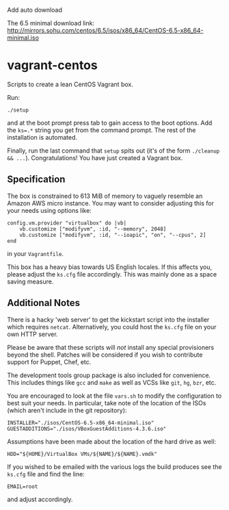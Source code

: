 Add auto download 

The 6.5 minimal download link:
http://mirrors.sohu.com/centos/6.5/isos/x86_64/CentOS-6.5-x86_64-minimal.iso


vagrant-centos
==============

Scripts to create a lean CentOS Vagrant box.

Run:

    ./setup

and at the boot prompt press tab to gain access to the boot options.
Add the `ks=.*` string you get from the command prompt. The rest of
the installation is automated.

Finally, run the last command that `setup` spits out (it's of the
form `./cleanup && ...`). Congratulations! You have just created a
Vagrant box.


Specification
-------------

The box is constrained to 613 MiB of memory to vaguely resemble an
Amazon AWS micro instance. You may want to consider adjusting this
for your needs using options like:

    config.vm.provider "virtualbox" do |vb|
        vb.customize ["modifyvm", :id, "--memory", 2048]
        vb.customize ["modifyvm", :id, "--ioapic", "on", "--cpus", 2]
    end

in your `Vagrantfile`.

This box has a heavy bias towards US English locales. If this
affects you, please adjust the `ks.cfg` file accordingly. This was
mainly done as a space saving measure.


Additional Notes
----------------

There is a hacky 'web server' to get the kickstart script into the
installer which requires `netcat`. Alternatively, you could host the
`ks.cfg` file on your own HTTP server.

Please be aware that these scripts will *not* install any special
provisioners beyond the shell. Patches will be considered if you
wish to contribute support for Puppet, Chef, etc.

The development tools group package is also included for
convenience. This includes things like `gcc` and `make` as well as
VCSs like `git`, `hg`, `bzr`, etc.

You are encouraged to look at the file `vars.sh` to modify the
configuration to best suit your needs. In particular, take note
of the location of the ISOs (which aren't include in the git
repository):

    INSTALLER="./isos/CentOS-6.5-x86_64-minimal.iso"
    GUESTADDITIONS="./isos/VBoxGuestAdditions-4.3.6.iso"

Assumptions have been made about the location of the hard drive as
well:

    HDD="${HOME}/VirtualBox VMs/${NAME}/${NAME}.vmdk"

If you wished to be emailed with the various logs the build produces
see the `ks.cfg` file and find the line:

    EMAIL=root

and adjust accordingly.
